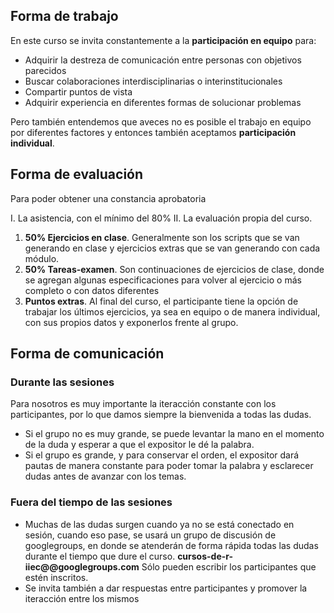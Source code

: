 ## Forma de trabajo

En este curso se invita constantemente a la **participación en equipo** para:

- Adquirir la destreza de comunicación entre personas con objetivos parecidos
- Buscar colaboraciones interdisciplinarias o interinstitucionales
- Compartir puntos de vista
- Adquirir experiencia en diferentes formas de solucionar problemas

Pero también entendemos que aveces no es posible el trabajo en equipo por diferentes factores y entonces también aceptamos **participación individual**.

## Forma de evaluación

Para poder obtener una constancia aprobatoria

I. La asistencia, con el mínimo del 80%
II. La evaluación propia del curso.
  1. **50% Ejercicios en clase**. Generalmente son los scripts que se van generando en clase y ejercicios extras que se van generando con cada módulo.
  2. **50% Tareas-examen**. Son continuaciones de ejercicios de clase, donde se agregan algunas especificaciones para volver al ejercicio o más completo o con datos diferentes
  3. **Puntos extras**. Al final del curso, el participante tiene la opción de trabajar los últimos ejercicios, ya sea en equipo o de manera individual, con sus propios datos y exponerlos frente al grupo.

## Forma de comunicación
  
### Durante las sesiones
Para nosotros es muy importante la iteracción constante con los participantes, por lo que damos siempre la bienvenida a todas las dudas.

- Si el grupo no es muy grande, se puede levantar la mano en el momento de la duda y esperar a que el expositor le dé la palabra.
- Si el grupo es grande, y para conservar el orden, el expositor dará pautas de manera constante para poder tomar la palabra y esclarecer dudas antes de avanzar con los temas.

### Fuera del tiempo de las sesiones
- Muchas de las dudas surgen cuando ya no se está conectado en sesión, cuando eso pase, se usará un grupo de discusión de googlegroups, en donde se atenderán de forma rápida todas las dudas durante el tiempo que dure el curso.
      **cursos-de-r-iiec@@googlegroups.com**
  Sólo pueden escribir los participantes que estén inscritos.
- Se invita también a dar respuestas entre participantes y promover la iteracción entre los mismos
